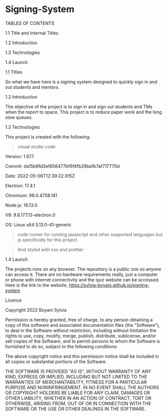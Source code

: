 # Signing-System

TABLES OF CONTENTS

1.1 Title and Internal Titles

1.2 Introduction

1.3 Technologies

1.4 Launch



1.1 Titles

So what we have here is a signing system designed to quickly sign in and out students and mentors. 

1.2 Introduction

The objective of the project is to sign in and  sign out students and TMs when the report to space. This project 
is to reduce paper work and the long slow queues.


1.3 Technologies

This project is created with the following:
> visual studio code

Version: 1.67.1

Commit: da15b6fd3ef856477bf6f4fb29ba1b7af717770d

Date: 2022-05-06T12:39:22.915Z

Electron: 17.4.1

Chromium: 98.0.4758.141

Node.js: 16.13.0

V8: 9.8.177.13-electron.0

OS: Linux x64 5.13.0-41-generic

> code runner
for running javascript and other supported languages 
but js specifically for this project.

> And styled with css and prettier


1.4 Launch

The projects runs on any browser. The repository is a public one so anyone can access it.
There are no hardware requirements really, just a computer or phone with internet connectivity 
and the quiz website can be accessed. 
Here is the link to the website, https://sylvia-boyani.github.io/signing-system

Licence

Copyright 2022 Boyani Sylvia

Permission is hereby granted, free of charge, to any person obtaining a copy of this software and associated documentation files (the "Software"), to deal in the Software without restriction, including without limitation the rights to use, copy, modify, merge, publish, distribute, sublicense, and/or sell copies of the Software, and to permit persons to whom the Software is furnished to do so, subject to the following conditions:

The above copyright notice and this permission notice shall be included in all copies or substantial portions of the Software.

THE SOFTWARE IS PROVIDED "AS IS", WITHOUT WARRANTY OF ANY KIND, EXPRESS OR IMPLIED, INCLUDING BUT NOT LIMITED TO THE WARRANTIES OF MERCHANTABILITY, FITNESS FOR A PARTICULAR PURPOSE AND NONINFRINGEMENT. IN NO EVENT SHALL THE AUTHORS OR COPYRIGHT HOLDERS BE LIABLE FOR ANY CLAIM, DAMAGES OR OTHER LIABILITY, WHETHER IN AN ACTION OF CONTRACT, TORT OR OTHERWISE, ARISING FROM, OUT OF OR IN CONNECTION WITH THE SOFTWARE OR THE USE OR OTHER DEALINGS IN THE SOFTWARE.
